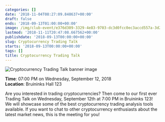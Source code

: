 ```yaml
---
categories: []
date: '2018-11-04T08:27:09.848637+00:00'
draft: false
ends: '2018-09-13T01:00:00+00:00'
image: /img/club-event/e376d309-3329-4e83-9703-dc3d0fcc0ec3accd557a-3d2a-4021-912b-acf2d3f1706a.png
lastmod: '2018-11-11T20:47:08.667562+00:00'
publishdate: '2018-09-13T00:00:00+00:00'
slug: Cryptocurrency Trading Talk
starts: '2018-09-13T00:00:00+00:00'
tags: []
title: Cryptocurrency Trading Talk
---
```


<img src="/img/club-event/e376d309-3329-4e83-9703-dc3d0fcc0ec3accd557a-3d2a-4021-912b-acf2d3f1706a.png" alt="Cryptocurrency Trading Talk banner image" /><br>
    <p class="eventInfo">
        <strong>Time</strong>: 07:00 PM on Wednesday, September 12, 2018<br>
        <strong>Location</strong>: Bruininks Hall 123
    </p>
    <p>Are you interested in trading cryptocurrencies? Then come to our first ever Trading Talk on Wednesday, September 12th at 7:00 PM in Bruininks 123! We will showcase some of the best cryptocurrency trading analysis tools available. If you want to chat to other cryptocurrency enthusiasts about the latest market news, this is the meeting for you!</p>
<p>&nbsp;</p>